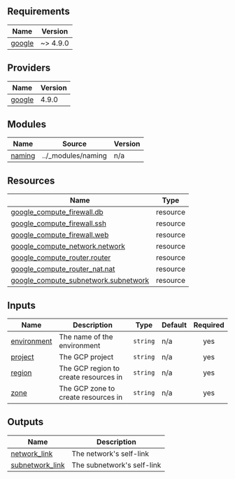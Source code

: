 <!-- BEGIN_TF_DOCS -->
## Requirements

| Name | Version |
|------|---------|
| <a name="requirement_google"></a> [google](#requirement\_google) | ~> 4.9.0 |

## Providers

| Name | Version |
|------|---------|
| <a name="provider_google"></a> [google](#provider\_google) | 4.9.0 |

## Modules

| Name | Source | Version |
|------|--------|---------|
| <a name="module_naming"></a> [naming](#module\_naming) | ../_modules/naming | n/a |

## Resources

| Name | Type |
|------|------|
| [google_compute_firewall.db](https://registry.terraform.io/providers/hashicorp/google/latest/docs/resources/compute_firewall) | resource |
| [google_compute_firewall.ssh](https://registry.terraform.io/providers/hashicorp/google/latest/docs/resources/compute_firewall) | resource |
| [google_compute_firewall.web](https://registry.terraform.io/providers/hashicorp/google/latest/docs/resources/compute_firewall) | resource |
| [google_compute_network.network](https://registry.terraform.io/providers/hashicorp/google/latest/docs/resources/compute_network) | resource |
| [google_compute_router.router](https://registry.terraform.io/providers/hashicorp/google/latest/docs/resources/compute_router) | resource |
| [google_compute_router_nat.nat](https://registry.terraform.io/providers/hashicorp/google/latest/docs/resources/compute_router_nat) | resource |
| [google_compute_subnetwork.subnetwork](https://registry.terraform.io/providers/hashicorp/google/latest/docs/resources/compute_subnetwork) | resource |

## Inputs

| Name | Description | Type | Default | Required |
|------|-------------|------|---------|:--------:|
| <a name="input_environment"></a> [environment](#input\_environment) | The name of the environment | `string` | n/a | yes |
| <a name="input_project"></a> [project](#input\_project) | The GCP project | `string` | n/a | yes |
| <a name="input_region"></a> [region](#input\_region) | The GCP region to create resources in | `string` | n/a | yes |
| <a name="input_zone"></a> [zone](#input\_zone) | The GCP zone to create resources in | `string` | n/a | yes |

## Outputs

| Name | Description |
|------|-------------|
| <a name="output_network_link"></a> [network\_link](#output\_network\_link) | The network's self-link |
| <a name="output_subnetwork_link"></a> [subnetwork\_link](#output\_subnetwork\_link) | The subnetwork's self-link |
<!-- END_TF_DOCS -->